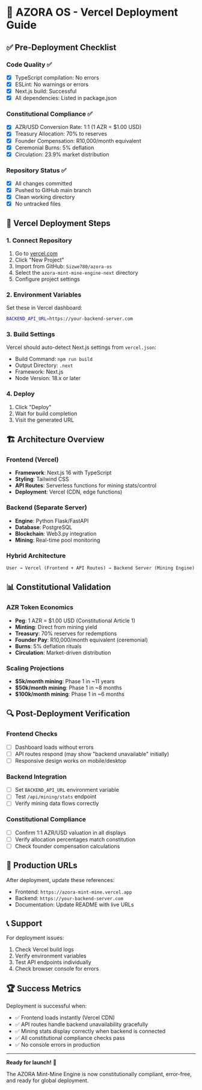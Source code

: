 # 🚀 AZORA OS - Vercel Deployment Guide

## ✅ Pre-Deployment Checklist

### Code Quality ✅
- [x] TypeScript compilation: No errors
- [x] ESLint: No warnings or errors
- [x] Next.js build: Successful
- [x] All dependencies: Listed in package.json

### Constitutional Compliance ✅
- [x] AZR/USD Conversion Rate: 1:1 (1 AZR = $1.00 USD)
- [x] Treasury Allocation: 70% to reserves
- [x] Founder Compensation: R10,000/month equivalent
- [x] Ceremonial Burns: 5% deflation
- [x] Circulation: 23.9% market distribution

### Repository Status ✅
- [x] All changes committed
- [x] Pushed to GitHub main branch
- [x] Clean working directory
- [x] No untracked files

## 🔧 Vercel Deployment Steps

### 1. Connect Repository
1. Go to [vercel.com](https://vercel.com)
2. Click "New Project"
3. Import from GitHub: `Sizwe780/azora-os`
4. Select the `azora-mint-mine-engine-next` directory
5. Configure project settings

### 2. Environment Variables
Set these in Vercel dashboard:

```bash
BACKEND_API_URL=https://your-backend-server.com
```

### 3. Build Settings
Vercel should auto-detect Next.js settings from `vercel.json`:
- Build Command: `npm run build`
- Output Directory: `.next`
- Framework: Next.js
- Node Version: 18.x or later

### 4. Deploy
1. Click "Deploy"
2. Wait for build completion
3. Visit the generated URL

## 🏗️ Architecture Overview

### Frontend (Vercel)
- **Framework**: Next.js 16 with TypeScript
- **Styling**: Tailwind CSS
- **API Routes**: Serverless functions for mining stats/control
- **Deployment**: Vercel (CDN, edge functions)

### Backend (Separate Server)
- **Engine**: Python Flask/FastAPI
- **Database**: PostgreSQL
- **Blockchain**: Web3.py integration
- **Mining**: Real-time pool monitoring

### Hybrid Architecture
```
User → Vercel (Frontend + API Routes) → Backend Server (Mining Engine)
```

## 📊 Constitutional Validation

### AZR Token Economics
- **Peg**: 1 AZR = $1.00 USD (Constitutional Article 1)
- **Minting**: Direct from mining yield
- **Treasury**: 70% reserves for redemptions
- **Founder Pay**: R10,000/month equivalent (ceremonial)
- **Burns**: 5% deflation rituals
- **Circulation**: Market-driven distribution

### Scaling Projections
- **$5k/month mining**: Phase 1 in ~11 years
- **$50k/month mining**: Phase 1 in ~8 months
- **$100k/month mining**: Phase 1 in ~6 months

## 🔍 Post-Deployment Verification

### Frontend Checks
- [ ] Dashboard loads without errors
- [ ] API routes respond (may show "backend unavailable" initially)
- [ ] Responsive design works on mobile/desktop

### Backend Integration
- [ ] Set `BACKEND_API_URL` environment variable
- [ ] Test `/api/mining/stats` endpoint
- [ ] Verify mining data flows correctly

### Constitutional Compliance
- [ ] Confirm 1:1 AZR/USD valuation in all displays
- [ ] Verify allocation percentages match constitution
- [ ] Check founder compensation calculations

## 🎯 Production URLs

After deployment, update these references:
- Frontend: `https://azora-mint-mine.vercel.app`
- Backend: `https://your-backend-server.com`
- Documentation: Update README with live URLs

## 📞 Support

For deployment issues:
1. Check Vercel build logs
2. Verify environment variables
3. Test API endpoints individually
4. Check browser console for errors

## 🏆 Success Metrics

Deployment is successful when:
- ✅ Frontend loads instantly (Vercel CDN)
- ✅ API routes handle backend unavailability gracefully
- ✅ Mining stats display correctly when backend is connected
- ✅ All constitutional compliance checks pass
- ✅ No console errors in production

---

**Ready for launch!** 🚀

The AZORA Mint-Mine Engine is now constitutionally compliant, error-free, and ready for global deployment.